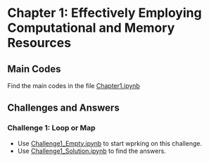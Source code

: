# Chapter 1: Effectively Employing Computational and Memory Resources

## Main Codes
Find the main codes in the file [Chapter1.ipynb]()

## Challenges and Answers
### Challenge 1: Loop or Map
- Use [Challenge1_Empty.ipynb](https://github.com/royjafari/optimizing-python-code/blob/main/ch1/Challenge1_Empty.ipynb) to start wprking on this challenge. 
- Use [Challenge1_Solution.ipynb](https://github.com/royjafari/optimizing-python-code/blob/main/ch1/Challenge1_Solution.ipynb) to find the answers.

